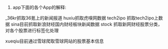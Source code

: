
1. app下面的各个App的解释:

_36kr抓取36氪上的新闻报道
huxiu抓取虎嗅网数据
tech2ipo 抓取tech2ipo上数据
sina目前抓取新浪财经国内财经板块新闻数据
stock 抓取新网财经股票分类，对各个股票进行标签化处理

xueqiu目前通过雪球爬取雪球网站的股票基本信息

